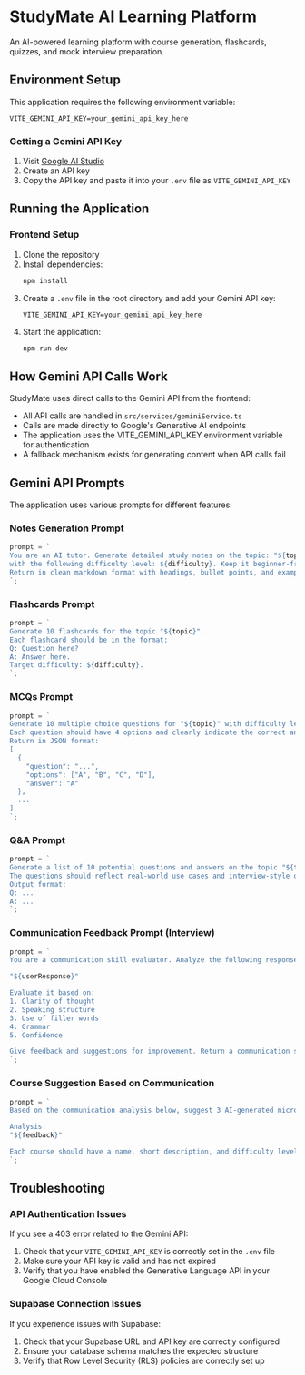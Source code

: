 
# StudyMate AI Learning Platform

An AI-powered learning platform with course generation, flashcards, quizzes, and mock interview preparation.

## Environment Setup

This application requires the following environment variable:

```
VITE_GEMINI_API_KEY=your_gemini_api_key_here
```

### Getting a Gemini API Key

1. Visit [Google AI Studio](https://makersuite.google.com/app/apikey)
2. Create an API key
3. Copy the API key and paste it into your `.env` file as `VITE_GEMINI_API_KEY`

## Running the Application

### Frontend Setup

1. Clone the repository
2. Install dependencies:
   ```bash
   npm install
   ```
3. Create a `.env` file in the root directory and add your Gemini API key:
   ```
   VITE_GEMINI_API_KEY=your_gemini_api_key_here
   ```
4. Start the application:
   ```bash
   npm run dev
   ```

## How Gemini API Calls Work

StudyMate uses direct calls to the Gemini API from the frontend:

- All API calls are handled in `src/services/geminiService.ts`
- Calls are made directly to Google's Generative AI endpoints
- The application uses the VITE_GEMINI_API_KEY environment variable for authentication
- A fallback mechanism exists for generating content when API calls fail

## Gemini API Prompts

The application uses various prompts for different features:

### Notes Generation Prompt
```javascript
prompt = `
You are an AI tutor. Generate detailed study notes on the topic: "${topic}"
with the following difficulty level: ${difficulty}. Keep it beginner-friendly if easy, or deep and advanced if hard.
Return in clean markdown format with headings, bullet points, and examples.
`;
```

### Flashcards Prompt
```javascript
prompt = `
Generate 10 flashcards for the topic "${topic}".
Each flashcard should be in the format:
Q: Question here?
A: Answer here.
Target difficulty: ${difficulty}.
`;
```

### MCQs Prompt
```javascript
prompt = `
Generate 10 multiple choice questions for "${topic}" with difficulty level "${difficulty}".
Each question should have 4 options and clearly indicate the correct answer.
Return in JSON format:
[
  {
    "question": "...",
    "options": ["A", "B", "C", "D"],
    "answer": "A"
  },
  ...
]
`;
```

### Q&A Prompt
```javascript
prompt = `
Generate a list of 10 potential questions and answers on the topic "${topic}".
The questions should reflect real-world use cases and interview-style questions.
Output format:
Q: ...
A: ...
`;
```

### Communication Feedback Prompt (Interview)
```javascript
prompt = `
You are a communication skill evaluator. Analyze the following response from a user during a mock interview:

"${userResponse}"

Evaluate it based on:
1. Clarity of thought
2. Speaking structure
3. Use of filler words
4. Grammar
5. Confidence

Give feedback and suggestions for improvement. Return a communication score out of 10.
`;
```

### Course Suggestion Based on Communication
```javascript
prompt = `
Based on the communication analysis below, suggest 3 AI-generated micro-courses to improve the user's speaking or soft skills:

Analysis:
"${feedback}"

Each course should have a name, short description, and difficulty level.
`;
```

## Troubleshooting

### API Authentication Issues
If you see a 403 error related to the Gemini API:
1. Check that your `VITE_GEMINI_API_KEY` is correctly set in the `.env` file
2. Make sure your API key is valid and has not expired
3. Verify that you have enabled the Generative Language API in your Google Cloud Console

### Supabase Connection Issues
If you experience issues with Supabase:
1. Check that your Supabase URL and API key are correctly configured
2. Ensure your database schema matches the expected structure
3. Verify that Row Level Security (RLS) policies are correctly set up
